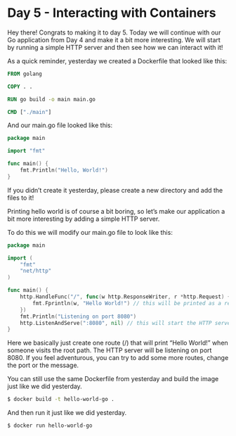 # Day 5 - Interacting with Containers

Hey there! Congrats to making it to day 5. Today we will continue with our Go application from Day 4 and make it a bit more interesting. We will start by running a simple HTTP server and then see how we can interact with it!

As a quick reminder, yesterday we created a Dockerfile that looked like this:

```Dockerfile
FROM golang

COPY . .

RUN go build -o main main.go

CMD ["./main"]

```

And our main.go file looked like this:

```go
package main

import "fmt"

func main() {
	fmt.Println("Hello, World!")
}

```

If you didn’t create it yesterday, please create a new directory and add the files to it!

Printing hello world is of course a bit boring, so let’s make our application a bit more interesting by adding a simple HTTP server.

To do this we will modify our main.go file to look like this:

```go
package main

import (
	"fmt"
	"net/http"
)

func main() {
	http.HandleFunc("/", func(w http.ResponseWriter, r *http.Request) {
		fmt.Fprintln(w, "Hello World!") // this will be printed as a response when you request /
	})
	fmt.Println("Listening on port 8080")
	http.ListenAndServe(":8080", nil) // this will start the HTTP server (blocking operation) and listen on port 8080
}

```

Here we basically just create one route (/) that will print “Hello World!” when someone visits the root path. The HTTP server will be listening on port 8080. If you feel adventurous, you can try to add some more routes, change the port or the message.

You can still use the same Dockerfile from yesterday and build the image just like we did yesterday.

```bash
$ docker build -t hello-world-go .

```

And then run it just like we did yesterday.

```bash
$ docker run hello-world-go

```
